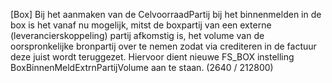 [Box] Bij het aanmaken van de CelvoorraadPartij bij het binnenmelden in de box is het vanaf nu mogelijk, mitst de boxpartij van een externe (leverancierskoppeling) partij afkomstig is, het volume van de oorspronkelijke bronpartij over te nemen zodat via crediteren in de factuur deze juist wordt teruggezet. Hiervoor dient nieuwe FS_BOX instelling BoxBinnenMeldExtrnPartijVolume aan te staan. (2640 / 212800)
